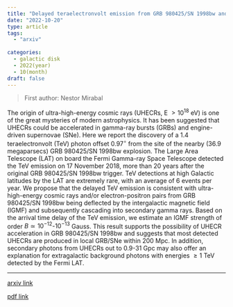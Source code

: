 ```yaml
---
title: "Delayed teraelectronvolt emission from GRB 980425/SN 1998bw and the origin of ultra-high-energy cosmic rays"
date: "2022-10-20"
type: article
tags:
  - "arxiv"
  
categories:
  - galactic disk
  - 2022(year)
  - 10(month)
draft: false
---
```

> First author: Nestor Mirabal

 The origin of ultra-high-energy cosmic rays (UHECRs, E $> 10^{18}$ eV) is one
of the great mysteries of modern astrophysics. It has been suggested that
UHECRs could be accelerated in gamma-ray bursts (GRBs) and engine-driven
supernovae (SNe). Here we report the discovery of a 1.4 teraelectronvolt (TeV)
photon offset 0.97$^{\circ}$ from the site of the nearby (36.9 megaparsecs) GRB
980425/SN 1998bw explosion. The Large Area Telescope (LAT) on board the Fermi
Gamma-ray Space Telescope detected the TeV emission on 17 November 2018, more
than 20 years after the original GRB 980425/SN 1998bw trigger. TeV detections
at high Galactic latitudes by the LAT are extremely rare, with an average of 6
events per year. We propose that the delayed TeV emission is consistent with
ultra-high-energy cosmic rays and/or electron-positron pairs from GRB 980425/SN
1998bw being deflected by the intergalactic magnetic field (IGMF) and
subsequently cascading into secondary gamma rays. Based on the arrival time
delay of the TeV emission, we estimate an IGMF strength of order $B \simeq
10^{-12}$-$10^{-13}$ Gauss. This result supports the possibility of UHECR
acceleration in GRB 980425/SN 1998bw and suggests that most detected UHECRs are
produced in local GRB/SNe within 200 Mpc. In addition, secondary photons from
UHECRs out to 0.9-31 Gpc may also offer an explanation for extragalactic
background photons with energies $\geq 1$ TeV detected by the Fermi LAT.

---
[arxiv link](http://arxiv.org/abs/2210.11430v1)

[pdf link](http://arxiv.org/pdf/2210.11430v1)